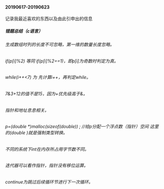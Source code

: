 #### 20190617-20190623  
记录我最近喜欢的东西以及由此引申出的信息
##### 错题总结（c语言）
###### 生成数组时列的长度不可忽略，第一维的数量长度忽略。
###### if(p[i]%2)  等同 if(p[i]%2==1)，即p[i]为奇数时判定为真。
###### while(i++<7) 为 先计算i++，再判定while。
###### 7&3+12的值不是15，因为+优先级高于&。
###### 指针和地址息息相关。
###### p=(double *)malloc(sizeof(double)) ; //给p分配一个浮点数（指针）空间 这里的(double *)就是强制类型转换。*
###### 不同的系统下int在内存所占用字节数不同。
###### 迭代器可以看作指针，指针没有移位运算。
###### continue为跳过后续循环节进行下一次循环。

